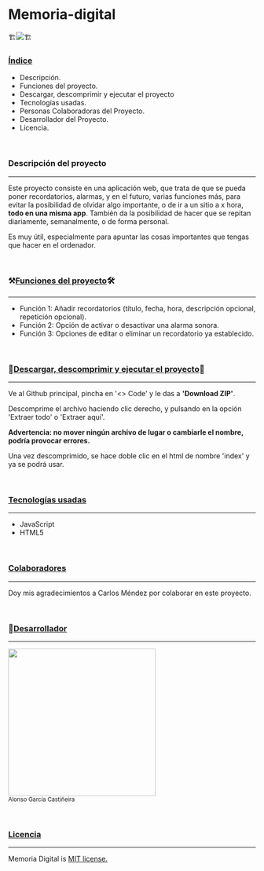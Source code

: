# Memoria-digital

<p align="left">🏗️<img src="https://img.shields.io/badge/Estado-En_desarrollo-red"/>🏗️</p>

<h3><u>Índice</u></h3>

<ul>
  <li>Descripción.</li>
  <li>Funciones del proyecto.</li>
  <li>Descargar, descomprimir y ejecutar el proyecto</li>
  <li>Tecnologías usadas.</li>
  <li>Personas Colaboradoras del Proyecto.</li>
  <li>Desarrollador del Proyecto.</li>
  <li>Licencia.</li>
</ul>
<br/>
<h3>Descripción del proyecto</h3>
<hr/>
<p>Este proyecto consiste en una aplicación web, que trata de que se pueda poner recordatorios, alarmas, y en el futuro, varias funciones más, para evitar la posibilidad de olvidar algo importante, o de ir a un sitio a x hora, <b>todo en una misma app</b>. También da la posibilidad de hacer que se repitan diariamente, semanalmente, o de forma personal.</p>
<p>Es muy útil, especialmente para apuntar las cosas importantes que tengas que hacer en el ordenador.</p>
<br/>
<h3>⚒️<u>Funciones del proyecto</u>🛠️</h3>
<hr/>
<ul>
  <li>Función 1: Añadir recordatorios (título, fecha, hora, descripción opcional, repetición opcional).</li>
  <li>Función 2: Opción de activar o desactivar una alarma sonora.</li>
  <li>Función 3: Opciones de editar o eliminar un recordatorio ya establecido.</li>
</ul>
<br/>
<h3>📁<u>Descargar, descomprimir y ejecutar el proyecto</u>📂</h3>
<hr/>
<p>Ve al Github principal, pincha en '<> Code' y le das a <b>'Download ZIP'</b>.</p>
<p>Descomprime el archivo haciendo clic derecho, y pulsando en la opción 'Extraer todo' o 'Extraer aquí'.</p>
<p><b>Advertencia: no mover ningún archivo de lugar o cambiarle el nombre, podría provocar errores.</b></p>
<p>Una vez descomprimido, se hace doble clic en el html de nombre 'index' y ya se podrá usar.</p>
<br/>
<h3><u>Tecnologías usadas</u></h3>
<hr/>
<ul>
  <li>JavaScript</li>
  <li>HTML5</li>
</ul>
<br/>
<h3><u>Colaboradores</u></h3>
<hr/>
<p>Doy mis agradecimientos a Carlos Méndez por colaborar en este proyecto.</p>
<br/>
<h3>🤵<u>Desarrollador</u></h3>
<hr/>
<p><img src="https://github.com/user-attachments/assets/d02d9333-4b01-4801-ba56-fa7795e27da9" widht="300" height="300"/><br/><sub>Alonso García Castiñeira</sub></p>
<br/>
<h3><u>Licencia</u></h3>
<hr/>
<p>Memoria Digital is <a href="https://opensource.org/license/mit/">MIT license.</a></p>

